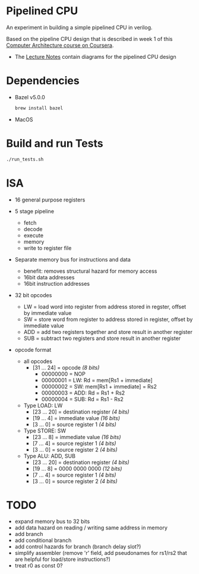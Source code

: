 # Pipelined CPU

An experiment in building a simple pipelined CPU in verilog.

Based on the pipeline CPU design that is described in week 1 of this [Computer Architecture course on Coursera](https://www.coursera.org/learn/comparch/home/week/1).
- The [Lecture Notes](https://d396qusza40orc.cloudfront.net/comparch%2Fcomparch-002%2Flecture_slides%2FSD2_XAek1vrBgk.pdf) contain diagrams for the pipelined CPU design

# Dependencies

- Bazel v5.0.0

   ```bash
   brew install bazel
   ```

- MacOS

# Build and run Tests

``` bash
./run_tests.sh
```

# ISA

- 16 general purpose registers

- 5 stage pipeline
  - fetch
  - decode
  - execute
  - memory
  - write to register file

- Separate memory bus for instructions and data
  - benefit: removes structural hazard for memory access
  - 16bit data addresses
  - 16bit instruction addresses

- 32 bit opcodes
  - LW = load word into register from address stored in regster, offset by immediate value
  - SW = store word from register to address stored in register, offset by immediate value
  - ADD = add two registers together and store result in another register
  - SUB = subtract two registers and store result in another register

- opcode format
  - all opcodes
    - [31 ... 24] = opcode *(8 bits)*
        - 00000000 = NOP
        - 00000001 = LW: Rd = mem[Rs1 + immediate]
        - 00000002 = SW: mem[Rs1 + immediate] = Rs2
        - 00000003 = ADD: Rd = Rs1 + Rs2
        - 00000004 = SUB: Rd = Rs1 - Rs2
  - Type LOAD: LW
    - [23 ... 20] = destination register *(4 bits)*
    - [19 ... 4] = immediate value *(16 bits)*
    - [3 ... 0] = source register 1 *(4 bits)*
  - Type STORE: SW
    - [23 ... 8] = immediate value *(16 bits)*
    - [7 ... 4] = source register 1 *(4 bits)*
    - [3 ... 0] = source register 2 *(4 bits)*
  - Type ALU: ADD, SUB
    - [23 ... 20] = destination register *(4 bits)*
    - [19 ... 8] = 0000 0000 0000 *(12 bits)*
    - [7 ... 4] = source register 1 *(4 bits)*
    - [3 ... 0] = source register 2 *(4 bits)*

# TODO

- expand memory bus to 32 bits
- add data hazard on reading / writing same address in memory
- add branch
- add conditional branch
- add control hazards for branch (branch delay slot?)
- simplify assembler (remove 'r' field, add pseudonames for rs1/rs2 that are helpful for load/store instructions?)
- treat r0 as const 0?
